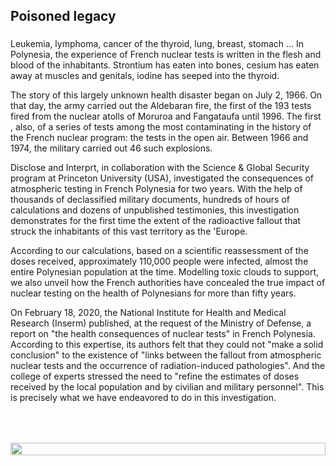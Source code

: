 <h2 class="story-header" id="Poisoned-legacy" data-slug="Poisoned legacy">Poisoned legacy</h2>  
<h3 class="story-subheader"></h3>

Leukemia, lymphoma, cancer of the thyroid, lung, breast, stomach ... In Polynesia, the experience of French nuclear tests is written in the flesh and blood of the inhabitants. Strontium has eaten into bones, cesium has eaten away at muscles and genitals, iodine has seeped into the thyroid.

The story of this largely unknown health disaster began on July 2, 1966. On that day, the army carried out the Aldebaran fire, the first of the 193 tests fired from the nuclear atolls of Moruroa and Fangataufa until 1996. The first , also, of a series of tests among the most contaminating in the history of the French nuclear program: the tests in the open air. Between 1966 and 1974, the military carried out 46 such explosions.

Disclose and Interprt, in collaboration with the Science & Global Security program at Princeton University (USA), investigated the consequences of atmospheric testing in French Polynesia for two years. With the help of thousands of declassified military documents, hundreds of hours of calculations and dozens of unpublished testimonies, this investigation demonstrates for the first time the extent of the radioactive fallout that struck the inhabitants of this vast territory as the 'Europe.

According to our calculations, based on a scientific reassessment of the doses received, approximately 110,000 people were infected, almost the entire Polynesian population at the time. Modelling toxic clouds to support, we also unveil how the French authorities have concealed the true impact of nuclear testing on the health of Polynesians for more than fifty years.

On February 18, 2020, the National Institute for Health and Medical Research (Inserm) published, at the request of the Ministry of Defense, a report on "the health consequences of nuclear tests" in French Polynesia. According to this expertise, its authors felt that they could not "make a solid conclusion" to the existence of "links between the fallout from atmospheric nuclear tests and the occurrence of radiation-induced pathologies". And the college of experts stressed the need to "refine the estimates of doses received by the local population and by civilian and military personnel". This is precisely what we have endeavored to do in this investigation.

<div style="max-width: 1520px; margin: 4rem auto; display: grid">
  <img alt="" src="https://fp-nuclear-bucket.s3.eu-west-3.amazonaws.com/IMAGE/LAUNCH_EXTRAS/IMG_3816.JPG" style="width: 100%; "/>
</div>
